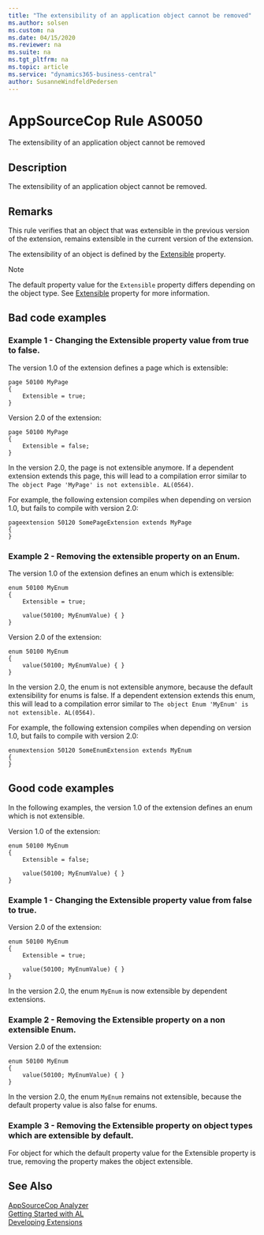 ```yaml
---
title: "The extensibility of an application object cannot be removed"
ms.author: solsen
ms.custom: na
ms.date: 04/15/2020
ms.reviewer: na
ms.suite: na
ms.tgt_pltfrm: na
ms.topic: article
ms.service: "dynamics365-business-central"
author: SusanneWindfeldPedersen
---
```

[//]: # (START>DO_NOT_EDIT)
[//]: # (IMPORTANT:Do not edit any of the content between here and the END>DO_NOT_EDIT.)
[//]: # (Any modifications should be made in the .xml files in the ModernDev repo.)
# AppSourceCop Rule AS0050
The extensibility of an application object cannot be removed  

## Description
The extensibility of an application object cannot be removed.

[//]: # (IMPORTANT: END>DO_NOT_EDIT)

## Remarks

This rule verifies that an object that was extensible in the previous version of the extension, remains extensible in the current version of the extension.

The extensibility of an object is defined by the [Extensible](../properties/devenv-extensible-property) property.

> [!NOTE]
> The default property value for the `Extensible` property differs depending on the object type. See [Extensible](../properties/devenv-extensible-property) property for more information.

## Bad code examples

### Example 1 - Changing the Extensible property value from true to false.

The version 1.0 of the extension defines a page which is extensible:
```
page 50100 MyPage
{
    Extensible = true;
}
```

Version 2.0 of the extension:
```
page 50100 MyPage
{
    Extensible = false;
}
```

In the version 2.0, the page is not extensible anymore. If a dependent extension extends this page, this will lead to a compilation error similar to `The object Page 'MyPage' is not extensible. AL(0564)`.

For example, the following extension compiles when depending on version 1.0, but fails to compile with version 2.0:
```
pageextension 50120 SomePageExtension extends MyPage
{
}
```

### Example 2 - Removing the extensible property on an Enum.

The version 1.0 of the extension defines an enum which is extensible:
```
enum 50100 MyEnum
{
    Extensible = true;

    value(50100; MyEnumValue) { }
}
```

Version 2.0 of the extension:
```
enum 50100 MyEnum
{
    value(50100; MyEnumValue) { }
}
```

In the version 2.0, the enum is not extensible anymore, because the default extensibility for enums is false. If a dependent extension extends this enum, this will lead to a compilation error similar to `The object Enum 'MyEnum' is not extensible. AL(0564)`.


For example, the following extension compiles when depending on version 1.0, but fails to compile with version 2.0:
```
enumextension 50120 SomeEnumExtension extends MyEnum
{
}
```

## Good code examples

In the following examples, the version 1.0 of the extension defines an enum which is not extensible.

Version 1.0 of the extension:
```
enum 50100 MyEnum
{
    Extensible = false;

    value(50100; MyEnumValue) { }
}
```

### Example 1 - Changing the Extensible property value from false to true.

Version 2.0 of the extension:
```
enum 50100 MyEnum
{
    Extensible = true;

    value(50100; MyEnumValue) { }
}
```

In the version 2.0, the enum `MyEnum` is now extensible by dependent extensions.

### Example 2 - Removing the Extensible property on a non extensible Enum.

Version 2.0 of the extension:
```
enum 50100 MyEnum
{
    value(50100; MyEnumValue) { }
}
```

In the version 2.0, the enum `MyEnum` remains not extensible, because the default property value is also false for enums.

### Example 3 - Removing the Extensible property on object types which are extensible by default.

For object for which the default property value for the Extensible property is true, removing the property makes the object extensible.


## See Also  
[AppSourceCop Analyzer](appsourcecop.md)  
[Getting Started with AL](../devenv-get-started.md)  
[Developing Extensions](../devenv-dev-overview.md)  